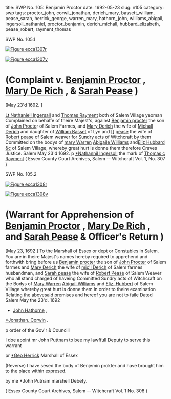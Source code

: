 title: SWP No. 105: Benjamin Proctor
date: 1692-05-23
slug: n105
category: swp
tags: proctor_john, corwil_jonathan, derich_mary, bassett_william, pease_sarah, herrick_george, warren_mary, hathorn_john, williams_abigail, ingersoll_nathaniel, proctor_benjamin, derich_michall, hubbard_elizabeth, pease_robert, rayment_thomas




<div markdown class="doc" id="n105.1">

<div class="doc_id">SWP No. 105.1</div>



<span markdown class="figure">[![Figure ecca1307r](archives/ecca/thumb/ecca1307r.jpg)](archives/ecca/large/ecca1307r.jpg)</span>



<span markdown class="figure">[![Figure ecca1307v](archives/ecca/thumb/ecca1307v.jpg)](archives/ecca/large/ecca1307v.jpg)</span>


# (Complaint v. [Benjamin Proctor](/tag/proctor_benjamin.html) , [Mary De Rich](/tag/derich_mary.html) , & [Sarah Pease](/tag/pease_sarah.html) )

[May 23'd 1692. ]

[Lt Nathaniell Ingersall](/tag/ingersoll_nathaniel.html) and [Thomas Rayment](/tag/rayment_thomas.html) both of Salem Village yeoman Complained on behalfe of theire Majest's, against [Benjamin procter](/tag/proctor_benjamin.html) the son of [John Procte](/tag/proctor_john.html)r of Salem Farmes, and [Mary Derich](/tag/derich_mary.html) the wife of [Michall Derich](/tag/derich_michall.html) and daughter of [William Basset](/tag/bassett_william.html) of Lyn and [] [pease](/tag/pease_sarah.html) the wife of [Robert pease](/tag/pease_robert.html) of Salem weaver for Sundry acts of Witchcraft by them Committed on the bodys of [mary Warren](/tag/warren_mary.html) [Abigaile Williams](/tag/williams_abigail.html) and[Eliz Hubbard &c](/tag/hubbard_elizabeth.html) of Salem Village, whereby great hurt is donne them therefore Craves Justice.
Salem  May 23'd 1692.  p [*Nathannil Ingersoll](/tag/ingersoll_nathaniel.html) the mark of [Thomas c Rayment](/tag/rayment_thomas.html) ( Essex County Court Archives, Salem -- Witchcraft Vol. 1, No. 307 )

</div>



<div markdown class="doc" id="n105.2">

<div class="doc_id">SWP No. 105.2</div>



<span markdown class="figure">[![Figure ecca1308r](archives/ecca/thumb/ecca1308r.jpg)](archives/ecca/large/ecca1308r.jpg)</span>



<span markdown class="figure">[![Figure ecca1308v](archives/ecca/thumb/ecca1308v.jpg)](archives/ecca/large/ecca1308v.jpg)</span>


# (Warrant for Apprehension of [Benjamin Proctor](/tag/proctor_benjamin.html) , [Mary De Rich](/tag/derich_mary.html) , and [Sarah Pease](/tag/pease_sarah.html) & Officer's Return )
[May 23, 1692 ] To the Marshall of Essex or dept or Constables  in Salem. 
You are in theire Majest's names hereby required to apprehend and forthwith bring before us [Benjamin procter](/tag/proctor_benjamin.html) the son of [John Procter](/tag/proctor_john.html) of Salem farmes and [Mary Derich](/tag/derich_mary.html) the wife of [mic'l Derich](/tag/derich_michall.html) of Salem farmes husbandman, and [Sarah pease](/tag/pease_sarah.html) the wife of [Robert Pease](/tag/pease_robert.html) of Salem Weaver who all stand charged of haveing Committed Sundry acts of Witchcraft on the Bodys of [Mary Warren](/tag/warren_mary.html) [Abigail Williams](/tag/williams_abigail.html) and [Eliz. Hubbert](/tag/hubbard_elizabeth.html) of Salem Village whereby great hurt is donne them In  order to theire examination Relating the abovesaid premises and hereof you are not to faile Dated Salem May the 23'd. 1692 

* [John Hathorne](/tag/hathorn_john.html) ,

[*Jonathan. Corwin](/tag/corwil_jonathan.html) .

p order of the Gov'r & Councill 

I doe apoint mr John Puttnam to bee my lawffull Deputy to serve this warrant 

pr [*Geo Herrick](/tag/herrick_george.html) Marshall of Essex

(Reverse) I have sesed the body of Benjemin prokter and have brought him to the place within expresed. 

by me *John Putnam marshell Debety. 

( Essex County Court Archives, Salem -- Witchcraft Vol. 1 No. 308 )


</div>

